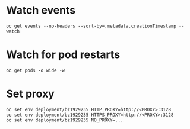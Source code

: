 # Watch events

```shell
oc get events --no-headers --sort-by=.metadata.creationTimestamp --watch
```

# Watch for pod restarts

```shell
oc get pods -o wide -w
```


# Set proxy

```
oc set env deployment/bz1929235 HTTP_PROXY=http://<PROXY>:3128
oc set env deployment/bz1929235 HTTPS_PROXY=http://<PROXY>:3128
oc set env deployment/bz1929235 NO_PROXY=...
```

